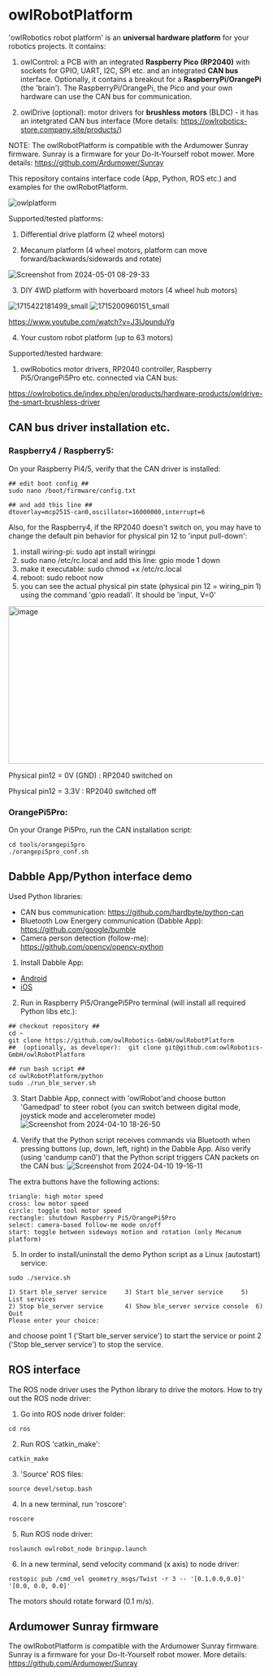 # owlRobotPlatform
'owlRobotics robot platform' is an **universal hardware platform** for your robotics projects. It contains:

1. owlControl: a PCB with an integrated **Raspberry Pico (RP2040)** with sockets for GPIO, UART, I2C, SPI etc. and an integrated **CAN bus** interface. Optionally, it contains a breakout for a **RaspberryPi/OrangePi** (the 'brain'). The RaspberryPi/OrangePi, the Pico and your own hardware can use the CAN bus for communication.
   
2. owlDrive (optional): motor drivers for **brushless motors** (BLDC) - it has an intetgrated CAN bus interface (More details: https://owlrobotics-store.company.site/products/) 

NOTE: The owlRobotPlatform is compatible with the Ardumower Sunray firmware. Sunray is a firmware for your Do-It-Yourself robot mower. More details: https://github.com/Ardumower/Sunray


This repository contains  interface code (App, Python, ROS etc.) and examples for the owlRobotPlatform.  

![owlplatform](https://github.com/owlRobotics-GmbH/owlRobotPlatform/assets/11735886/f4a7ead1-3a4a-428f-946e-b021bfd83857)

Supported/tested platforms:

1. Differential drive platform (2 wheel motors)

2. Mecanum platform (4 wheel motors, platform can move forward/backwards/sidewards and rotate)

![Screenshot from 2024-05-01 08-29-33](https://github.com/owlRobotics-GmbH/owlRobotPlatform/assets/11735886/41efcbc9-595b-408d-b5af-a34705f70225)


3. DIY 4WD platform with hoverboard motors (4 wheel hub motors)

![1715422181499_small](https://github.com/user-attachments/assets/17ac3450-d8f3-4c64-96bd-36eba9b7ffd6) ![1715200960151_small](https://github.com/user-attachments/assets/61df8fdd-978a-47dc-8950-e3b4a34cb854)


https://www.youtube.com/watch?v=J3IJpunduYg

4. Your custom robot platform (up to 63 motors)


Supported/tested hardware:
1. owlRobotics motor drivers, RP2040 controller, Raspberry Pi5/OrangePi5Pro etc. connected via CAN bus:
   
https://owlrobotics.de/index.php/en/products/hardware-products/owldrive-the-smart-brushless-driver


## CAN bus driver installation etc. 

### Raspberry4 / Raspberry5:
On your Raspberry Pi4/5, verify that the CAN driver is installed:
```
## edit boot config ##
sudo nano /boot/firmware/config.txt

## and add this line ##
dtoverlay=mcp2515-can0,oscillator=16000000,interrupt=6
```
Also, for the Raspberry4, if the RP2040 doesn't switch on, you may have to change the default pin behavior for physical pin 12 to 'input pull-down':
1. install wiring-pi:   sudo apt install wiringpi
2. sudo nano /etc/rc.local  and add this line:     gpio mode 1 down
3. make it executable:     sudo chmod +x /etc/rc.local
4. reboot:  sudo reboot now
5. you can see the actual physical pin state (physical pin 12 = wiring_pin 1) using the command 'gpio readall'.  It should be 'input, V=0'

<img width="640" height="310" alt="image" src="https://github.com/user-attachments/assets/9ca7d786-0350-4581-ba37-8033cb14f252" />

Physical pin12 = 0V (GND) : RP2040 switched on

Physical pin12 = 3.3V : RP2040 switched off


###  OrangePi5Pro:
On your Orange Pi5Pro, run the CAN installation script:
```
cd tools/orangepi5pro
./orangepi5pro_conf.sh
```

## Dabble App/Python interface demo

Used Python libraries:
* CAN bus communication: https://github.com/hardbyte/python-can
* Bluetooth Low Energery communication (Dabble App): https://github.com/google/bumble
* Camera person detection (follow-me): https://github.com/opencv/opencv-python
     
1. Install Dabble App:  

* [Android](https://play.google.com/store/apps/details?id=io.dabbleapp)
* [iOS](https://apps.apple.com/ch/app/dabble-bluetooth-controller/id1472734455)

2. Run in Raspberry Pi5/OrangePi5Pro terminal (will install all required Python libs etc.):

```
## checkout repository ##
cd ~
git clone https://github.com/owlRobotics-GmbH/owlRobotPlatform
##  (optionally, as developer):  git clone git@github.com:owlRobotics-GmbH/owlRobotPlatform

## run bash script ##
cd owlRobotPlatform/python
sudo ./run_ble_server.sh
```

3. Start Dabble App, connect with 'owlRobot'and choose button 'Gamedpad' to steer robot (you can switch between digital mode, joystick mode and accelerometer mode)
![Screenshot from 2024-04-10 18-26-50](https://github.com/owlRobotics-GmbH/owlRobotPlatform/assets/11735886/3485eaab-0ced-49aa-adff-f4493f62f156)

4. Verify that the Python script receives commands via Bluetooth when pressing buttons (up, down, left, right) in the Dabble App. Also verify (using 'candump can0') that the Python script triggers CAN packets on the CAN bus:
![Screenshot from 2024-04-10 19-16-11](https://github.com/owlRobotics-GmbH/owlRobotPlatform/assets/11735886/6996b1b3-0524-40ae-a002-4195df0f0372)

The extra buttons have the following actions:
```
triangle: high motor speed
cross: low motor speed
circle: toggle tool motor speed
rectangle: shutdown Raspberry Pi5/OrangePi5Pro
select: camera-based follow-me mode on/off
start: toggle between sideways motion and rotation (only Mecanum platform)
```

5. In order to install/uninstall the demo Python script as a Linux (autostart) service:

```
sudo ./service.sh

1) Start ble_server service	    3) Start ble_server service		5) List services
2) Stop ble_server service	    4) Show ble_server service console	6) Quit
Please enter your choice: 
```

and choose point 1   ('Start ble_server service') to start the service or point 2 ('Stop ble_server service') to stop the service. 


## ROS interface

The ROS node driver uses the Python library to drive the motors. How to try out the ROS node driver:

1. Go into ROS node driver folder:

```
cd ros
```

2. Run ROS 'catkin_make':
```
catkin_make
```

3. 'Source' ROS files:
```
source devel/setup.bash
```
 
4. In a new terminal, run 'roscore':
```
roscore
```

5. Run ROS node driver:
```
roslaunch owlrobot_node bringup.launch
```

6. In a new terminal, send velocity command (x axis) to node driver:
```
rostopic pub /cmd_vel geometry_msgs/Twist -r 3 -- '[0.1,0.0,0.0]' '[0.0, 0.0, 0.0]'
```
The motors should rotate forward (0.1 m/s).


## Ardumower Sunray firmware
The owlRobotPlatform is compatible with the Ardumower Sunray firmware. Sunray is a firmware for your Do-It-Yourself robot mower. More details: https://github.com/Ardumower/Sunray






